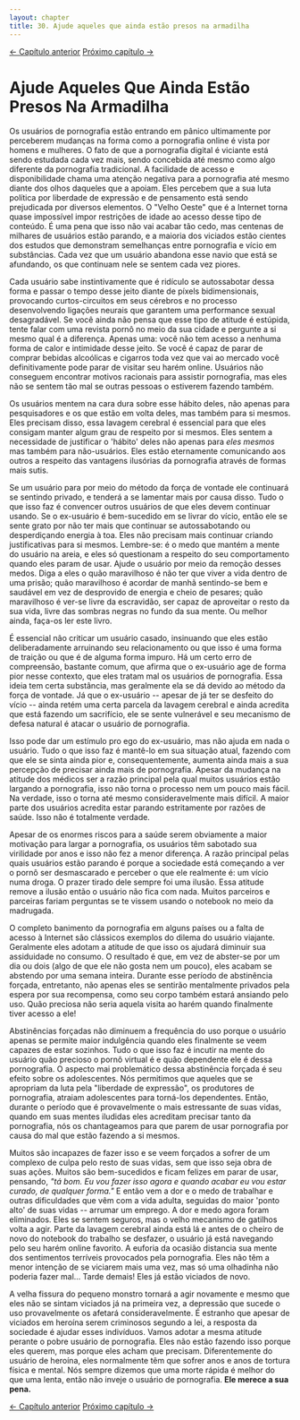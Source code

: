 ```yaml
---
layout: chapter
title: 30. Ajude aqueles que ainda estão presos na armadilha 
---
```


<div class="pagination-selector">
<a href="29-retorno.html" class="chapter-btn">&larr; Capítulo anterior</a>
<a href="31-conselhos-a-nao-usuarios.html" class="chapter-btn">Próximo capítulo &#8594;</a>
</div>


# Ajude Aqueles Que Ainda Estão Presos Na Armadilha

Os usuários de pornografia estão entrando em pânico ultimamente por perceberem mudanças na forma como a pornografia online é vista por homens e mulheres. O fato de que a pornografia digital é viciante está sendo estudada cada vez mais, sendo concebida até mesmo como algo diferente da pornografia tradicional. A facilidade de acesso e disponibilidade chama uma atenção negativa para a pornografia até mesmo diante dos olhos daqueles que a apoiam. Eles percebem que a sua luta política por liberdade de expressão e de pensamento está sendo prejudicada por diversos elementos. O "Velho Oeste" que é a Internet torna quase impossível impor restrições de idade ao acesso desse tipo de conteúdo. É uma pena que isso não vai acabar tão cedo, mas centenas de milhares de usuários estão parando, e a maioria dos viciados estão cientes dos estudos que demonstram semelhanças entre pornografia e vício em substâncias. Cada vez que um usuário abandona esse navio que está se afundando, os que continuam nele se sentem cada vez piores.

Cada usuário sabe instintivamente que é ridículo se autossabotar dessa forma e passar o tempo desse jeito diante de píxels bidimensionais, provocando curtos-circuitos em seus cérebros e no processo desenvolvendo ligações neurais que garantem uma performance sexual desagradável. Se você ainda não pensa que esse tipo de atitude é estúpida, tente falar com uma revista pornô no meio da sua cidade e pergunte a si mesmo qual é a diferença. Apenas uma: você não tem acesso a nenhuma forma de calor e intimidade desse jeito. Se você é capaz de parar de comprar bebidas alcoólicas e cigarros toda vez que vai ao mercado você definitivamente pode parar de visitar seu harém online. Usuários não conseguem encontrar motivos racionais para assistir pornografia, mas eles não se sentem tão mal se outras pessoas o estiverem fazendo também.

Os usuários mentem na cara dura sobre esse hábito deles, não apenas para pesquisadores e os que estão em volta deles, mas também para si mesmos. Eles precisam disso, essa lavagem cerebral é essencial para que eles consigam manter algum grau de respeito por si mesmos. Eles sentem a necessidade de justificar o 'hábito' deles não apenas para *eles mesmos* mas também para não-usuários. Eles estão eternamente comunicando aos outros a respeito das vantagens ilusórias da pornografia através de formas mais sutis.

Se um usuário para por meio do método da força de vontade ele continuará se sentindo privado, e tenderá a se lamentar mais por causa disso. Tudo o que isso faz é convencer outros usuários de que eles devem continuar usando. Se o ex-usuário é bem-sucedido em se livrar do vício, então ele se sente grato por não ter mais que continuar se autossabotando ou desperdiçando energia à toa. Eles não precisam mais continuar criando justificativas para si mesmos. Lembre-se: é o medo que mantém a mente do usuário na areia, e eles só questionam a respeito do seu comportamento quando eles param de usar. Ajude o usuário por meio da remoção desses medos. Diga a eles o quão maravilhoso é não ter que viver a vida dentro de uma prisão; quão maravilhoso é acordar de manhã sentindo-se bem e saudável em vez de desprovido de energia e cheio de pesares; quão maravilhoso é ver-se livre da escravidão, ser capaz de aproveitar o resto da sua vida, livre das sombras negras no fundo da sua mente. Ou melhor ainda, faça-os ler este livro.

É essencial não criticar um usuário casado, insinuando que eles estão deliberadamente arruinando seu relacionamento ou que isso é uma forma de traição ou que é de alguma forma impuro. Há um certo erro de compreensão, bastante comum, que afirma que o ex-usuário age de forma pior nesse contexto, que eles tratam mal os usuários de pornografia. Essa ideia tem certa substância, mas geralmente ela se dá devido ao método da força de vontade. Já que o ex-usuário -- apesar de já ter se desfeito do vício -- ainda retém uma certa parcela da lavagem cerebral e ainda acredita que está fazendo um sacrifício, ele se sente vulnerável e seu mecanismo de defesa natural é atacar o usuário de pornografia.

Isso pode dar um estímulo pro ego do ex-usuário, mas não ajuda em nada o usuário. Tudo o que isso faz é mantê-lo em sua situação atual, fazendo com que ele se sinta ainda pior e, consequentemente, aumenta ainda mais a sua percepção de precisar ainda mais de pornografia. Apesar da mudança na atitude dos médicos ser a razão principal pela qual muitos usuários estão largando a pornografia, isso não torna o processo nem um pouco mais fácil. Na verdade, isso o torna até mesmo consideravelmente mais difícil. A maior parte dos usuários acredita estar parando estritamente por razões de saúde. Isso não é totalmente verdade.

Apesar de os enormes riscos para a saúde serem obviamente a maior motivação para largar a pornografia, os usuários têm sabotado sua virilidade por anos e isso não fez a menor diferença. A razão principal pelas quais usuários estão parando é porque a sociedade está começando a ver o pornô ser desmascarado e perceber o que ele realmente é: um vício numa droga. O prazer tirado dele sempre foi uma ilusão. Essa atitude remove a ilusão então o usuário não fica com nada. Muitos parceiros e parceiras fariam perguntas se te vissem usando o notebook no meio da madrugada.

O completo banimento da pornografia em alguns países ou a falta de acesso à Internet são clássicos exemplos do dilema do usuário viajante. Geralmente eles adotam a atitude de que isso os ajudará diminuir sua assiduidade no consumo. O resultado é que, em vez de abster-se por um dia ou dois (algo de que ele não gosta nem um pouco), eles acabam se abstendo por uma semana inteira. Durante esse período de abstinência forçada, entretanto, não apenas eles se sentirão mentalmente privados pela espera por sua recompensa, como seu corpo também estará ansiando pelo uso. Quão preciosa não seria aquela visita ao harém quando finalmente tiver acesso a ele!

Abstinências forçadas não diminuem a frequência do uso porque o usuário apenas se permite maior indulgência quando eles finalmente se veem capazes de estar sozinhos. Tudo o que isso faz é incutir na mente do usuário quão precioso o pornô virtual é e quão dependente ele é dessa pornografia. O aspecto mai problemático dessa abstinência forçada é seu efeito sobre os adolescentes. Nós permitimos que aqueles que se apropriam da luta pela "liberdade de expressão", os produtores de pornografia, atraiam adolescentes para torná-los dependentes. Então, durante o período que é provavelmente o mais estressante de suas vidas, quando em suas mentes iludidas eles acreditam precisar tanto da pornografia, nós os chantageamos para que parem de usar pornografia por causa do mal que estão fazendo a si mesmos.

Muitos são incapazes de fazer isso e se veem forçados a sofrer de um complexo de culpa pelo resto de suas vidas, sem que isso seja obra de suas ações. Muitos são bem-sucedidos e ficam felizes em parar de usar, pensando, *"tá bom. Eu vou fazer isso agora e quando acabar eu vou estar curado, de qualquer forma."* E então vem a dor e o medo de trabalhar e outras dificuldades que vêm com a vida adulta, seguidas do maior 'ponto alto' de suas vidas -- arrumar um emprego. A dor e medo agora foram eliminados. Eles se sentem seguros, mas o velho mecanismo de gatilhos volta a agir. Parte da lavagem cerebral ainda está lá e antes de o cheiro de novo do notebook do trabalho se desfazer, o usuário já está navegando pelo seu harém online favorito. A euforia da ocasião distancia sua mente dos sentimentos terríveis provocados pela pornografia. Eles não têm a menor intenção de se viciarem mais uma vez, mas só uma olhadinha não poderia fazer mal... Tarde demais! Eles já estão viciados de novo.

A velha fissura do pequeno monstro tornará a agir novamente e mesmo que eles não se sintam viciados já na primeira vez, a depressão que sucede o uso provavelmente os afetará consideravelmente. É estranho que apesar de viciados em heroína serem criminosos segundo a lei, a resposta da sociedade é ajudar esses indivíduos. Vamos adotar a mesma atitude perante o pobre usuário de pornografia. Eles não estão fazendo isso porque eles querem, mas porque eles acham que precisam. Diferentemente do usuário de heroína, eles normalmente têm que sofrer anos e anos de tortura física e mental. Nós sempre dizemos que uma morte rápida é melhor do que uma lenta, então não inveje o usuário de pornografia. **Ele merece a sua pena.**

<div class="pagination-selector">
<a href="29-retorno.html" class="chapter-btn">&larr; Capítulo anterior</a>
<a href="31-conselhos-a-nao-usuarios.html" class="chapter-btn">Próximo capítulo &#8594;</a>
</div>

